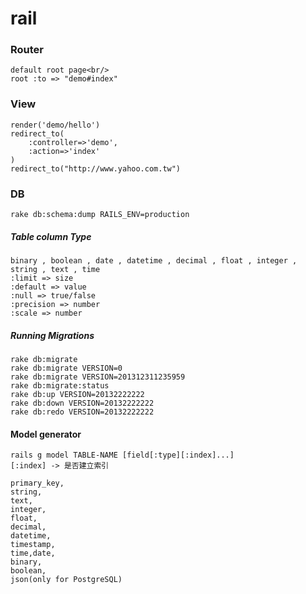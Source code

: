 # rail

### Router
    default root page<br/>
    root :to => "demo#index"


### View
    render('demo/hello')
    redirect_to(
        :controller=>'demo',
        :action=>'index'
    ) 
    redirect_to("http://www.yahoo.com.tw")
    
### DB
    rake db:schema:dump RAILS_ENV=production
    
##### Table column Type    
    binary , boolean , date , datetime , decimal , float , integer , string , text , time
    :limit => size
    :default => value
    :null => true/false
    :precision => number
    :scale => number
    
##### Running Migrations
    rake db:migrate
    rake db:migrate VERSION=0
    rake db:migrate VERSION=201312311235959
    rake db:migrate:status
    rake db:up VERSION=20132222222
    rake db:down VERSION=20132222222
    rake db:redo VERSION=20132222222
    
#### Model generator
    rails g model TABLE-NAME [field[:type][:index]...]
    [:index] -> 是否建立索引
    
    primary_key,
    string,
    text,
    integer,
    float,
    decimal,
    datetime,
    timestamp,
    time,date,
    binary,
    boolean,
    json(only for PostgreSQL)
